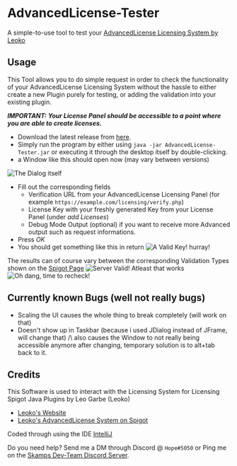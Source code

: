 
# AdvancedLicense-Tester
A simple-to-use tool to test your [AdvancedLicense Licensing System by Leoko](https://www.spigotmc.org/resources/advancedlicense.20823/)

## Usage
This Tool allows you to do simple request in order to check the functionality of your AdvancedLicense Licensing System without the hassle to either create a new Plugin purely for testing, or adding the validation into your existing plugin.

***IMPORTANT: Your License Panel should be accessible to a point where you are able to create licenses.***
 - Download the latest release from [here](https://github.com/Hopefuls/AdvancedLicense-Tester/releases).
 - Simply run the program by either using `java -jar AdvancedLicense-Tester.jar` or executing it through the desktop itself by double-clicking.
 - a Window like this should open now (may vary between versions)
 
![The Dialog itself](https://yes.is-inside.me/wYAkt9FB.png)

 - Fill out the corresponding fields
	 - Verification URL from your AdvancedLicense Licensing Panel (for example `https://example.com/licensing/verify.php`)
	 - License Key with your freshly generated Key from your License Panel (under *add Licenses*)
	 - Debug Mode Output (optional) if you want to receive more Advanced output such as request informations.
 - Press *OK*
 - You should get something like this in return
 ![A Valid Key! hurray!](https://yes.is-inside.me/QksCQU4Q.png)
 
The results can of course vary between the corresponding Validation Types shown on the [Spigot Page](https://www.spigotmc.org/resources/advancedlicense.20823/)
![Server Valid! Atleast that works](https://yes.is-inside.me/bd7OaB6l.png)
![Oh dang, time to recheck!](https://yes.is-inside.me/GRAsSsf0.png)

##
## Currently known Bugs (well not really bugs)

 - Scaling the UI causes the whole thing to break completely (will work on that)
 - Doesn't show up in Taskbar (because i used JDialog instead of JFrame, will change that)
 /\ also causes the Window to not really being accessible anymore after changing, temporary solution is to alt+tab back to it.

## Credits
This Software is used to interact with the Licensing System for Licensing Spigot Java Plugins by Leo Garbe (Leoko)

 - [Leoko's Website](https://skamps.eu)
 - [Leoko's AdvancedLicense System on Spigot](https://www.spigotmc.org/resources/advancedlicense.20823/) 

Coded through using the IDE [IntelliJ](https://www.jetbrains.com/idea/)

Do you need help? Send me a DM through Discord @ `Hope#5050` or Ping me on the [Skamps Dev-Team Discord Server](https://discord.com/invite/ycDG6rS).


